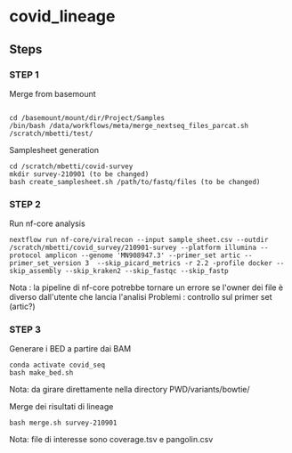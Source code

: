 # covid_lineage

## Steps

### STEP 1
Merge from basemount
```{bash}

cd /basemount/mount/dir/Project/Samples 
/bin/bash /data/workflows/meta/merge_nextseq_files_parcat.sh /scratch/mbetti/test/
```
Samplesheet generation
```{bash}
cd /scratch/mbetti/covid-survey
mkdir survey-210901 (to be changed)
bash create_samplesheet.sh /path/to/fastq/files (to be changed)
```

### STEP 2
Run nf-core analysis

```{bash}
nextflow run nf-core/viralrecon --input sample_sheet.csv --outdir /scratch/mbetti/covid_survey/210901-survey --platform illumina --protocol amplicon --genome 'MN908947.3' --primer_set artic --primer_set_version 3  --skip_picard_metrics -r 2.2 -profile docker --skip_assembly --skip_kraken2 --skip_fastqc --skip_fastp
```
Nota : la pipeline di nf-core potrebbe tornare un errore se l'owner dei file è diverso dall'utente che lancia l'analisi
Problemi : controllo sul primer set (artic?) 

### STEP 3
Generare i BED a partire dai BAM 

```{bash}
conda activate covid_seq
bash make_bed.sh 
```
Nota: da girare direttamente nella directory PWD/variants/bowtie/

Merge dei risultati di lineage

```{bash}
bash merge.sh survey-210901
```
Nota: file di interesse sono coverage.tsv e pangolin.csv
